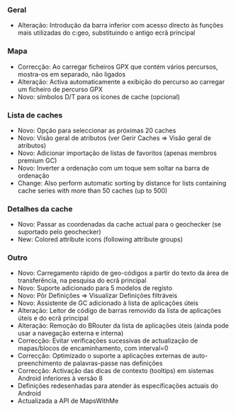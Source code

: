 ### Geral
- Alteração: Introdução da barra inferior com acesso directo às funções mais utilizadas do c:geo, substituindo o antigo ecrã principal

### Mapa
- Correcção: Ao carregar ficheiros GPX que contém vários percursos, mostra-os em separado, não ligados
- Alteração: Activa automaticamente a exibição do percurso ao carregar um ficheiro de percurso GPX
- Novo: símbolos D/T para os ícones de cache (opcional)

### Lista de caches
- Novo: Opção para seleccionar as próximas 20 caches
- Novo: Visão geral de atributos (ver Gerir Caches => Visão geral de atributos)
- Novo: Adicionar importação de listas de favoritos (apenas membros premium GC)
- Novo: Inverter a ordenação com um toque sem soltar na barra de ordenação
- Change: Also perform automatic sorting by distance for lists containing cache series with more than 50 caches (up to 500)

### Detalhes da cache
- Novo: Passar as coordenadas da cache actual para o geochecker (se suportado pelo geochecker)
- New: Colored attribute icons (following attribute groups)

### Outro
- Novo: Carregamento rápido de geo-códigos a partir do texto da área de transferência, na pesquisa do ecrã principal
- Novo: Suporte adicionado para 5 modelos de registo
- Novo: Pôr Definições => Visualizar Definições filtráveis
- Novo: Assistente de GC adicionado à lista de aplicações úteis
- Alteração: Leitor de código de barras removido da lista de aplicações úteis e do ecrã principal
- Alteração: Remoção do BRouter da lista de aplicações úteis (ainda pode usar a navegação externa e interna)
- Correcção: Evitar verificações sucessivas de actualização de mapas/blocos de encaminhamento, com interval=0
- Correcção: Optimizado o suporte a aplicações externas de auto-preenchimento de palavras-passe nas definições
- Correcção: Activação das dicas de contexto (tooltips) em sistemas Android inferiores à versão 8
- Definições redesenhadas para atender às especificações actuais do Android
- Actualizada a API de MapsWithMe
